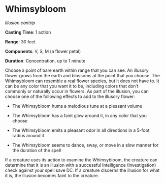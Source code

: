 # Whimsybloom
*Illusion cantrip*

**Casting Time**: 1 action

**Range**: 30 feet

**Components**: V, S, M (a flower petal)

**Duration**: Concentration, up to 1 minute

Choose a point of bare earth within range that you can see. An illusory flower grows from the earth and blossoms at the point that you choose. The Whimsybloom can resemble a real flower species, but it does not have to. It can be any color that you want it to be, including colors that don’t commonly or naturally occur in flowers. As part of the illusion, you can choose one of the following effects to add to the illusory flower:

* The Whimsybloom hums a melodious tune at a pleasant volume

* The Whimsybloom has a faint glow around it, in any color that you choose

* The Whimsybloom emits a pleasant odor in all directions in a 5-foot radius around it

* The Whimsybloom seems to dance, sway, or move in a slow manner for the duration of the spell 

If a creature uses its action to examine the Whimsybloom, the creature can determine that it is an illusion with a successful Intelligence (Investigation) check against your spell save DC. If a creature discerns the illusion for what it is, the illusion becomes faint to the creature.
